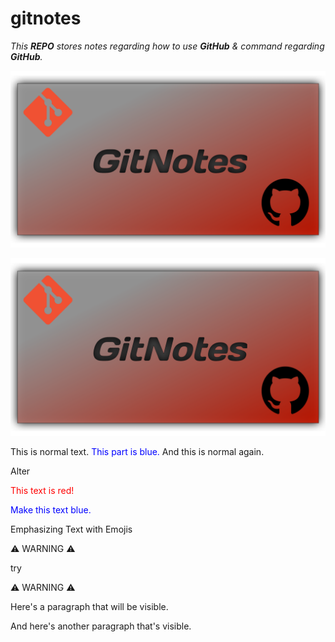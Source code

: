 # gitnotes

*This **REPO** stores notes regarding how to use **GitHub** & command regarding **GitHub**.*

![gitnotes](https://github.com/LocaMartin/gitdatabase/blob/main/20240530_122911.png)

<img src="https://github.com/LocaMartin/gitdatabase/blob/main/20240530_122911.png" alt="gitnotes" style="box-shadow: 30x 30px 29px blue;">

This is normal text. <span style="color:blue">This part is blue.</span> And this is normal again.

Alter

<font color="red">This text is red!</font>

<!-- Or -->

<p style="color:blue">Make this text blue.</p>

Emphasizing Text with Emojis

⚠️ WARNING ⚠️

try

:warning: WARNING :warning:

Here's a paragraph that will be visible.

[This is a comment that will be hidden.]: #

And here's another paragraph that's visible.
